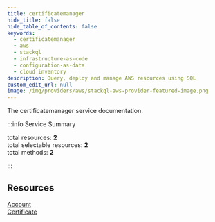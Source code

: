 ```yaml
---
title: certificatemanager
hide_title: false
hide_table_of_contents: false
keywords:
  - certificatemanager
  - aws
  - stackql
  - infrastructure-as-code
  - configuration-as-data
  - cloud inventory
description: Query, deploy and manage AWS resources using SQL
custom_edit_url: null
image: /img/providers/aws/stackql-aws-provider-featured-image.png
---
```


The certificatemanager service documentation.

:::info Service Summary

<div class="row">
<div class="providerDocColumn">
<span>total resources:&nbsp;<b>2</b></span><br />
<span>total selectable resources:&nbsp;<b>2</b></span><br />
<span>total methods:&nbsp;<b>2</b></span><br />
</div>
</div>

:::

## Resources
<div class="row">
<div class="providerDocColumn">
<a href="/providers/aws/certificatemanager/Account/">Account</a>
</div>
<div class="providerDocColumn">
<a href="/providers/aws/certificatemanager/Certificate/">Certificate</a>
</div>
</div>